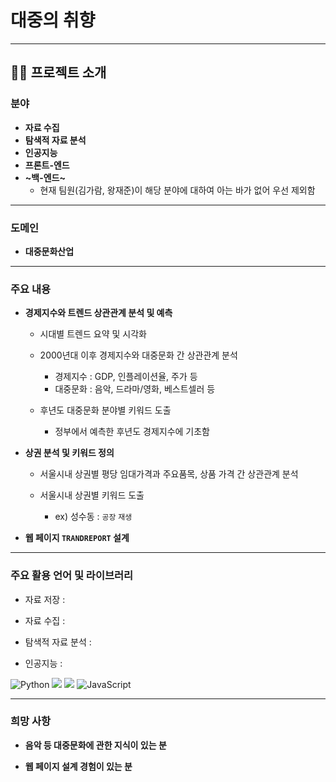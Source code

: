 # 대중의 취향

---

## 💁‍♂️ 프로젝트 소개

### 분야

- **자료 수집**
- **탐색적 자료 분석**
- **인공지능**
- **프론트-엔드**
- **~백-엔드~**
  - 현재 팀원(김가람, 왕재준)이 해당 분야에 대하여 아는 바가 없어 우선 제외함

---

### 도메인

- **대중문화산업**

---

### 주요 내용

- **경제지수와 트렌드 상관관계 분석 및 예측**
  - 시대별 트렌드 요약 및 시각화
  
  - 2000년대 이후 경제지수와 대중문화 간 상관관계 분석
    - 경제지수 : GDP, 인플레이션율, 주가 등
    - 대중문화 : 음악, 드라마/영화, 베스트셀러 등
  
  - 후년도 대중문화 분야별 키워드 도출
    - 정부에서 예측한 후년도 경제지수에 기초함

- **상권 분석 및 키워드 정의**
  - 서울시내 상권별 평당 임대가격과 주요품목, 상품 가격 간 상관관계 분석
  
  - 서울시내 상권별 키워드 도출
    - ex) 성수동 : `공장` `재생`
  
- **웹 페이지 `TRANDREPORT` 설계**

---

### 주요 활용 언어 및 라이브러리

- 자료 저장 :

- 자료 수집 :

- 탐색적 자료 분석 :

- 인공지능 :


<img alt="Python" src="https://img.shields.io/badge/python%20-%2314354C.svg?style=flat-square&logo=python&logoColor=white"/>
<img src="https://img.shields.io/badge/HTML5-E34F26?&style=flat-square&logo=html5&logoColor=white"/> 
<img src="https://img.shields.io/badge/CSS3-E4405F?style=flat-square&logo=CSS3&logoColor=#1572B6"/> 
<img alt="JavaScript" src="https://img.shields.io/badge/javascript%20-%23323330.svg?&style=flat-square&logo=javascript&logoColor=%23F7DF1E"/>

---

### 희망 사항

- **음악 등 대중문화에 관한 지식이 있는 분**

- **웹 페이지 설계 경험이 있는 분**
